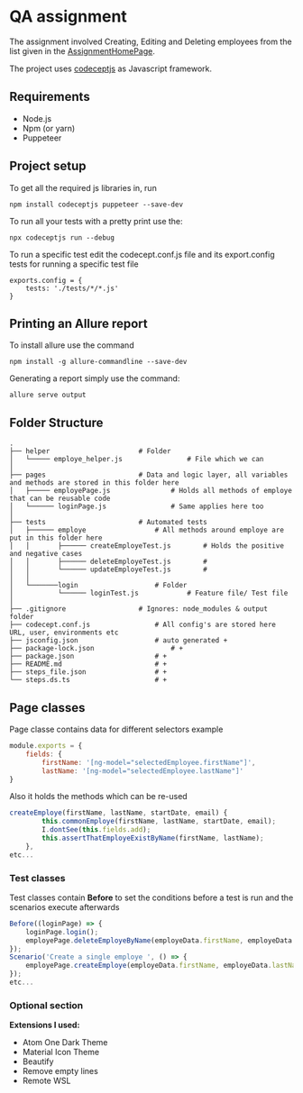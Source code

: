# QA assignment

The assignment involved Creating, Editing and Deleting employees from the list given in the [AssignmentHomePage](http://cafetownsend-angular-rails.herokuapp.com/login).

The project uses [codeceptjs](https://codecept.io/) as Javascript framework.

## Requirements
* Node.js
* Npm (or yarn)
* Puppeteer

## Project setup
To get all the required js libraries in, run
```
npm install codeceptjs puppeteer --save-dev
```

To run all your tests with a pretty print use the: 
```
npx codeceptjs run --debug
```
To run a specific test edit the codecept.conf.js file and its export.config tests for running a specific test file
```
exports.config = {
	tests: './tests/*/*.js'
}
```

## Printing an Allure report
To install allure use the command 
```
npm install -g allure-commandline --save-dev
```
Generating a report simply use the command:
```
allure serve output
```
## Folder Structure

    .
    ├── helper						# Folder
    │   └───── employe_helper.js				# File which we can
    │
    ├── pages						# Data and logic layer, all variables and methods are stored in this folder here
    │   ├───── employePage.js				# Holds all methods of employe that can be reusable code
    │   └────── loginPage.js				# Same applies here too
    │
    ├── tests						# Automated tests
    │   ├────── employe					# All methods around employe are put in this folder here
    │   │       ├────── createEmployeTest.js		# Holds the positive and negative cases
    │   │       ├────── deleteEmployeTest.js		# 
    │   │       └────── updateEmployeTest.js		#
    │   │
    │   └───────login					# Folder
    │           └────── loginTest.js			# Feature file/ Test file
    │
    ├── .gitignore					# Ignores: node_modules & output folder
    ├── codecept.conf.js				# All config's are stored here URL, user, environments etc
    ├── jsconfig.json					# auto generated +
    ├── package-lock.json					# +
    ├── package.json					# +
    ├── README.md						# +
    ├── steps_file.json					# +
    └── steps.ds.ts						# +
    
## Page classes
Page classe contains data for different selectors example
```javascript
module.exports = {
    fields: {
        firstName: '[ng-model="selectedEmployee.firstName"]',
        lastName: '[ng-model="selectedEmployee.lastName"]'
}
```
Also it holds the methods which can be re-used
```javascript
createEmploye(firstName, lastName, startDate, email) {
        this.commonEmploye(firstName, lastName, startDate, email);
        I.dontSee(this.fields.add);
        this.assertThatEmployeExistByName(firstName, lastName);
    },
etc...
```
### Test classes
Test classes contain **Before** to set the conditions before a test is run and the scenarios execute afterwards
```javascript
Before((loginPage) => {
    loginPage.login();
    employePage.deleteEmployeByName(employeData.firstName, employeData.lastName);
});
Scenario('Create a single employe ', () => {
    employePage.createEmploye(employeData.firstName, employeData.lastName, employeData.startDate, employeData.email);
});
etc...
```

### Optional section
**Extensions I used:**

* Atom One Dark Theme
* Material Icon Theme
* Beautify
* Remove empty lines
* Remote WSL
